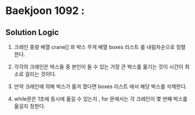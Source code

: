 # Baekjoon 1092 : 

## Solution Logic

1. 크레인 중량 배열 crane[] 와 박스 무게 배열 boxes 리스트 를 내림차순으로 정렬한다.

2. 각각의 크레인은 박스들 중 본인이 들 수 있는 가장 큰 박스를 옮기는 것이 시간이 최소로 걸리는 것이다.

3. 만약 크레인에 의해 박스가 옮겨 졌다면 boxes 리스트 에서 해당 박스를 삭제한다.

4. while문은 1초에 동시에 옮길 수 있는지 , for 문에서는 각 크레인이 몇 번째 박스를 옮길지 정한다.
  